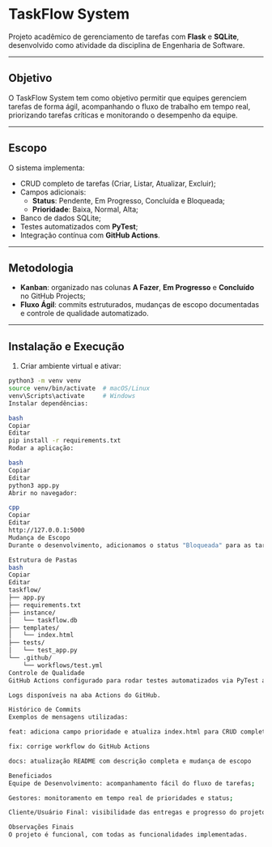 # TaskFlow System

Projeto acadêmico de gerenciamento de tarefas com **Flask** e **SQLite**, desenvolvido como atividade da disciplina de Engenharia de Software.

---

## Objetivo

O TaskFlow System tem como objetivo permitir que equipes gerenciem tarefas de forma ágil, acompanhando o fluxo de trabalho em tempo real, priorizando tarefas críticas e monitorando o desempenho da equipe.

---

## Escopo

O sistema implementa:

- CRUD completo de tarefas (Criar, Listar, Atualizar, Excluir);
- Campos adicionais:
  - **Status**: Pendente, Em Progresso, Concluída e Bloqueada;
  - **Prioridade**: Baixa, Normal, Alta;
- Banco de dados SQLite;
- Testes automatizados com **PyTest**;
- Integração contínua com **GitHub Actions**.

---

## Metodologia

- **Kanban**: organizado nas colunas **A Fazer**, **Em Progresso** e **Concluído** no GitHub Projects;
- **Fluxo Ágil**: commits estruturados, mudanças de escopo documentadas e controle de qualidade automatizado.

---

## Instalação e Execução

1. Criar ambiente virtual e ativar:

```bash
python3 -m venv venv
source venv/bin/activate  # macOS/Linux
venv\Scripts\activate     # Windows
Instalar dependências:

bash
Copiar
Editar
pip install -r requirements.txt
Rodar a aplicação:

bash
Copiar
Editar
python3 app.py
Abrir no navegador:

cpp
Copiar
Editar
http://127.0.0.1:5000
Mudança de Escopo
Durante o desenvolvimento, adicionamos o status "Bloqueada" para as tarefas, permitindo marcar atividades que não podem ser iniciadas até que dependências sejam resolvidas. Esta alteração está documentada no Kanban e no histórico de commits.

Estrutura de Pastas
bash
Copiar
Editar
taskflow/
├── app.py
├── requirements.txt
├── instance/
│   └── taskflow.db
├── templates/
│   └── index.html
├── tests/
│   └── test_app.py
└── .github/
    └── workflows/test.yml
Controle de Qualidade
GitHub Actions configurado para rodar testes automatizados via PyTest a cada commit;

Logs disponíveis na aba Actions do GitHub.

Histórico de Commits
Exemplos de mensagens utilizadas:

feat: adiciona campo prioridade e atualiza index.html para CRUD completo

fix: corrige workflow do GitHub Actions

docs: atualização README com descrição completa e mudança de escopo

Beneficiados
Equipe de Desenvolvimento: acompanhamento fácil do fluxo de tarefas;

Gestores: monitoramento em tempo real de prioridades e status;

Cliente/Usuário Final: visibilidade das entregas e progresso do projeto.

Observações Finais
O projeto é funcional, com todas as funcionalidades implementadas.